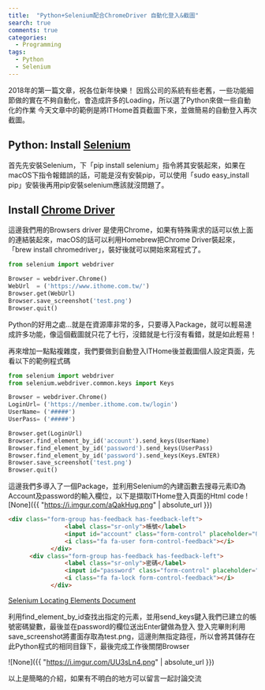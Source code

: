 ```yaml
---
title:  "Python+Selenium配合ChromeDriver 自動化登入&截圖"
search: true
comments: true
categories:
  - Programming
tags:
  - Python
  - Selenium
---
```


2018年的第一篇文章，祝各位新年快樂！
因爲公司的系統有些老舊，一些功能細節做的實在不夠自動化，會造成許多的Loading，所以選了Python來做一些自動化的作業
今天文章中的範例是將ITHome首頁截圖下來，並做簡易的自動登入再次截圖。


## Python: Install [Selenium][Selenium]
首先先安裝Selenium，下「pip install selenium」指令將其安裝起來，如果在macOS下指令報錯誤的話，可能是沒有安裝pip，可以使用「sudo easy_install pip」安裝後再用pip安裝selenium應該就沒問題了。

## Install [Chrome Driver][Chrome driver]
這邊我們用的Browsers driver 是使用Chrome，如果有特殊需求的話可以依上面的連結裝起來，macOS的話可以利用Homebrew把Chrome Driver裝起來，「brew install chromedriver」，裝好後就可以開始來寫程式了。


```python
from selenium import webdriver

Browser = webdriver.Chrome()
WebUrl  = ('https://www.ithome.com.tw/')
Browser.get(WebUrl)
Browser.save_screenshot('test.png')
Browser.quit()
```
Python的好用之處...就是在資源庫非常的多，只要導入Package，就可以輕易達成許多功能，像這個截圖就只花了七行，沒錯就是七行沒有看錯，就是如此輕易！

再來增加一點點複雜度，我們要做到自動登入ITHome後並截圖個人設定頁面，先看以下的範例程式碼
```python
from selenium import webdriver
from selenium.webdriver.common.keys import Keys

Browser = webdriver.Chrome()
LoginUrl= ('https://member.ithome.com.tw/login')
UserName= ('#####')
UserPass= ('#####')

Browser.get(LoginUrl)
Browser.find_element_by_id('account').send_keys(UserName)
Browser.find_element_by_id('password').send_keys(UserPass)
Browser.find_element_by_id('password').send_keys(Keys.ENTER)
Browser.save_screenshot('test.png')
Browser.quit()
```

這邊我們多導入了一個Package，並利用Selenium的內建函數去搜尋元素ID為Account及password的輸入欄位，以下是擷取ITHome登入頁面的Html code
![None]({{ "https://i.imgur.com/aQakHug.png" | absolute_url }})

```html
<div class="form-group has-feedback has-feedback-left">
			    <label class="sr-only">帳號</label>
			    <input id="account" class="form-control" placeholder="帳號(非email)" name="account" type="text">
				<i class="fa fa-user form-control-feedback"></i>
			</div>
      <div class="form-group has-feedback has-feedback-left">
			    <label class="sr-only">密碼</label>
			    <input id="password" class="form-control" placeholder="密碼" name="password" type="password" value="">
				<i class="fa fa-lock form-control-feedback"></i>
			</div>
```
[Selenium Locating Elements Document][Selenium Locating Elements Document]

利用find_element_by_id查找出指定的元素，並用send_keys鍵入我們已建立的帳號密碼變數，最後並在password的欄位送出Enter鍵做為登入
登入完畢則利用save_screenshot將畫面存取為test.png，這邊則無指定路徑，所以會將其儲存在此Python程式的相同目錄下，最後完成工作後關閉Browser

![None]({{ "https://i.imgur.com/UU3sLn4.png" | absolute_url }})


以上是簡略的介紹，如果有不明白的地方可以留言一起討論交流

[selenium]: https://pypi.python.org/pypi/selenium
[Chrome driver]: http://chromedriver.chromium.org
[Selenium Locating Elements Document]: https://selenium-python.readthedocs.io/locating-elements.html#
